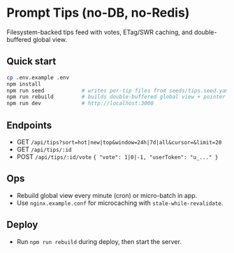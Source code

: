 # Prompt Tips (no-DB, no-Redis)

Filesystem-backed tips feed with votes, ETag/SWR caching, and double-buffered global view.

## Quick start
```bash
cp .env.example .env
npm install
npm run seed            # writes per-tip files from seeds/tips.seed.yaml
npm run rebuild         # builds double-buffered global view + pointer
npm run dev             # http://localhost:3000
```
## Endpoints
- GET `/api/tips?sort=hot|new|top&window=24h|7d|all&cursor=&limit=20`
- GET `/api/tips/:id`
- POST `/api/tips/:id/vote` `{ "vote": 1|0|-1, "userToken": "u_..." }`

## Ops
- Rebuild global view every minute (cron) or micro-batch in app.
- Use `nginx.example.conf` for microcaching with `stale-while-revalidate`.

## Deploy
- Run `npm run rebuild` during deploy, then start the server.
